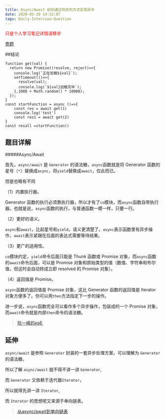 ```yaml
---
title: Async/Await 如何通过同步的方式实现异步
date: 2020-05-20 14:32:07
tags: Daily-Interview-Question
---
```


<p style="color:red">只是个人学习笔记详情请移步</p>

<a href="https://muyiy.cn/question/frame/1.html">壹题</a>



##结论

```
function get(val) {
  return new Promise((resolve, reject)=>{
    console.log(`正在加载${val}`);
    setTimeout(()=>{
      resolve(val);
      console.log(`${val}加载完毕`);
    },1000 + Math.random() * 10000);
  });
}
const startFunction = async ()=>{
	const res = await get(1)
	console.log('test')
	const res1 = await get(2)
}
const resall =startFunction()
```



## 题目详解

#####Async/Await

首先，`async/await` 是 `Generator` 的语法糖，`async`函数就是将 Generator 函数的星号（`*`）替换成`async`，将`yield`替换成`await`，仅此而已。

但是也略有不同

（1）内置执行器。

Generator 函数的执行必须靠执行器，所以才有了`co`模块，而`async`函数自带执行器。也就是说，`async`函数的执行，与普通函数一模一样，只要一行。

（2）更好的语义。

`async`和`await`，比起星号和`yield`，语义更清楚了。`async`表示函数里有异步操作，`await`表示紧跟在后面的表达式需要等待结果。

（3）更广的适用性。

`co`模块约定，`yield`命令后面只能是 Thunk 函数或 Promise 对象，而`async`函数的`await`命令后面，可以是 Promise 对象和原始类型的值（数值、字符串和布尔值，但这时会自动转成立即 resolved 的 Promise 对象）。

（4）返回值是 Promise。

`async`函数的返回值是 Promise 对象，这比 Generator 函数的返回值是 Iterator 对象方便多了。你可以用`then`方法指定下一步的操作。

进一步说，`async`函数完全可以看作多个异步操作，包装成的一个 Promise 对象，而`await`命令就是内部`then`命令的语法糖。

> <a href = "https://es6.ruanyifeng.com/#docs/async" >阮一峰的es6 </a>

## 延伸

`async/await` 是参照 `Generator` 封装的一套异步处理方案，可以理解为 `Generator` 的语法糖，

所以了解 `async/await` 就不得不讲一讲 `Generator`,

而 `Generator` 又依赖于迭代器`Iterator`，

所以就得先讲一讲 `Iterator`,

而 `Iterator` 的思想呢又来源于单向链表。

> <a href = "https://muyiy.cn/question/async/9.html" >从async/await到单向链表</a>

## 